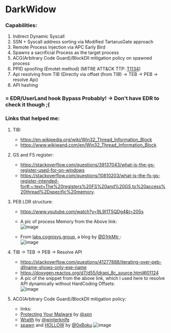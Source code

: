 # DarkWidow

### Capabilities:
1. Indirect Dynamic Syscall
2. SSN + Syscall address sorting via Modified TartarusGate approach
3. Remote Process Injection via APC Early Bird
4. Spawns a sacrificial Process as the target process
5. ACG(Arbitrary Code Guard)/BlockDll mitigation policy on spawned process
6. PPID spoofing (Emotet method) (MITRE ATT&CK TTP: [T1134](https://attack.mitre.org/techniques/T1134/004/))
7. Api resolving from TIB (Directly via offset (from TIB) -> TEB -> PEB -> resolve Api)
8. API hashing

### = EDR/UserLand hook Bypass Probably! -> Don't have EDR to check it though ;(


### Links that helped me:
1. TIB:
   - https://en.wikipedia.org/wiki/Win32_Thread_Information_Block
   - https://www.wikiwand.com/en/Win32_Thread_Information_Block
2. GS and FS register:
   - https://stackoverflow.com/questions/39137043/what-is-the-gs-register-used-for-on-windows
   - https://stackoverflow.com/questions/10810203/what-is-the-fs-gs-register-intended-for#:~:text=The%20registers%20FS%20and%20GS,to%20access%20thread%2Dspecific%20memory.
3. PEB LDR structure: 
   - https://www.youtube.com/watch?v=9L9I1T5QDg4&t=205s
   - A pic of process Memory from the Above link:\
   ![image](https://github.com/reveng007/DarkWidow/assets/61424547/df32d679-e2e7-44cd-9291-3246cb86ef4f)

   - From [labs.cognisys.group](https://labs.cognisys.group/posts/Combining-Indirect-Dynamic-Syscalls-and-API-Hashing/#retrieving-apis-base-address), a blog by [@D1rkMtr
](https://twitter.com/D1rkMtr):\
   ![image](https://github.com/reveng007/DarkWidow/assets/61424547/dad91491-4ab2-481a-90a5-7842816507da)

4. TIB -> TEB -> PEB -> Resolve API
   - https://stackoverflow.com/questions/41277888/iterating-over-peb-dllname-shows-only-exe-name
   - https://doxygen.reactos.org/d7/d55/ldrapi_8c_source.html#l01124
   - A pic of the snippet from the above link, which I used here to resolve API dynamically without HardCoding Offsets:\
     ![image](https://github.com/reveng007/DarkWidow/assets/61424547/9aa9f990-e6fc-419d-87f0-c058c7ba61a2)

5. ACG(Arbitrary Code Guard)/BlockDll mitigation policy:
   - links:
   - [Protecting Your Malware](https://blog.xpnsec.com/protecting-your-malware/) by [@_xpn_](https://twitter.com/_xpn_)
   - [Wraith](https://github.com/reveng007/AQUARMOURY/blob/1923e65190875f7c61c76fb430d526e5deaa062a/Wraith/Src/Injector.h) by [@winterknife](https://twitter.com/_winterknife_)
   - [spawn](https://github.com/boku7/spawn) and [HOLLOW](https://github.com/boku7/HOLLOW) by [@0xBoku](https://twitter.com/0xBoku)
   ![image](https://github.com/reveng007/DarkWidow/assets/61424547/dceef77b-c3a4-464f-812d-df8f03214558)
